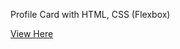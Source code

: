 Profile Card with HTML, CSS (Flexbox)

<a href="https://gerardominic.github.io/Profile-Card/">View Here</a>